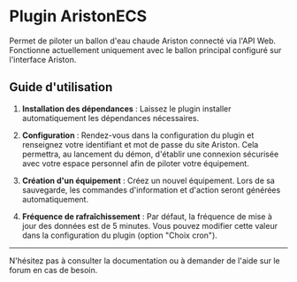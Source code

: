 
# Plugin AristonECS

Permet de piloter un ballon d'eau chaude Ariston connecté via l'API Web. Fonctionne actuellement uniquement avec le ballon principal configuré sur l'interface Ariston.

## Guide d'utilisation

1. **Installation des dépendances** : Laissez le plugin installer automatiquement les dépendances nécessaires.

2. **Configuration** : Rendez-vous dans la configuration du plugin et renseignez votre identifiant et mot de passe du site Ariston. Cela permettra, au lancement du démon, d'établir une connexion sécurisée avec votre espace personnel afin de piloter votre équipement.

3. **Création d'un équipement** : Créez un nouvel équipement. Lors de sa sauvegarde, les commandes d'information et d'action seront générées automatiquement.

4. **Fréquence de rafraîchissement** : Par défaut, la fréquence de mise à jour des données est de 5 minutes. Vous pouvez modifier cette valeur dans la configuration du plugin (option "Choix cron").

---

N'hésitez pas à consulter la documentation ou à demander de l'aide sur le forum en cas de besoin.
